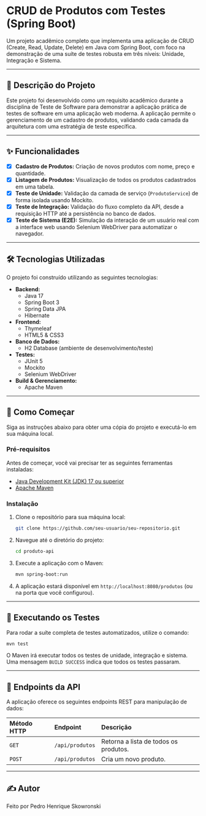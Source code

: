 # CRUD de Produtos com Testes (Spring Boot)

Um projeto acadêmico completo que implementa uma aplicação de CRUD (Create, Read, Update, Delete) em Java com Spring Boot, com foco na demonstração de uma suíte de testes robusta em três níveis: Unidade, Integração e Sistema.

-----

## 📖 Descrição do Projeto

Este projeto foi desenvolvido como um requisito acadêmico durante a disciplina de Teste de Software para demonstrar a aplicação prática de testes de software em uma aplicação web moderna. A aplicação permite o gerenciamento de um cadastro de produtos, validando cada camada da arquitetura com uma estratégia de teste específica.

-----

## ✨ Funcionalidades

  - [x] **Cadastro de Produtos:** Criação de novos produtos com nome, preço e quantidade.
  - [x] **Listagem de Produtos:** Visualização de todos os produtos cadastrados em uma tabela.
  - [x] **Teste de Unidade:** Validação da camada de serviço (`ProdutoService`) de forma isolada usando Mockito.
  - [x] **Teste de Integração:** Validação do fluxo completo da API, desde a requisição HTTP até a persistência no banco de dados.
  - [x] **Teste de Sistema (E2E):** Simulação da interação de um usuário real com a interface web usando Selenium WebDriver para automatizar o navegador.

-----

## 🛠️ Tecnologias Utilizadas

O projeto foi construído utilizando as seguintes tecnologias:

  - **Backend:**
      - Java 17
      - Spring Boot 3
      - Spring Data JPA
      - Hibernate
  - **Frontend:**
      - Thymeleaf
      - HTML5 & CSS3
  - **Banco de Dados:**
      - H2 Database (ambiente de desenvolvimento/teste)
  - **Testes:**
      - JUnit 5
      - Mockito
      - Selenium WebDriver
  - **Build & Gerenciamento:**
      - Apache Maven

-----

## 🚀 Como Começar

Siga as instruções abaixo para obter uma cópia do projeto e executá-lo em sua máquina local.

### Pré-requisitos

Antes de começar, você vai precisar ter as seguintes ferramentas instaladas:

  * [Java Development Kit (JDK) 17 ou superior](https://www.oracle.com/java/technologies/downloads/)
  * [Apache Maven](https://maven.apache.org/download.cgi)

### Instalação

1.  Clone o repositório para sua máquina local:
    ```bash
    git clone https://github.com/seu-usuario/seu-repositorio.git
    ```
2.  Navegue até o diretório do projeto:
    ```bash
    cd produto-api
    ```
3.  Execute a aplicação com o Maven:
    ```bash
    mvn spring-boot:run
    ```
4.  A aplicação estará disponível em `http://localhost:8080/produtos` (ou na porta que você configurou).

-----

## 🧪 Executando os Testes

Para rodar a suíte completa de testes automatizados, utilize o comando:

```bash
mvn test
```

O Maven irá executar todos os testes de unidade, integração e sistema. Uma mensagem `BUILD SUCCESS` indica que todos os testes passaram.

-----

## 🔌 Endpoints da API

A aplicação oferece os seguintes endpoints REST para manipulação de dados:

| Método HTTP | Endpoint | Descrição |
| :--- | :--- | :--- |
| `GET` | `/api/produtos` | Retorna a lista de todos os produtos. |
| `POST` | `/api/produtos` | Cria um novo produto. |

-----

## ✍️ Autor

Feito por Pedro Henrique Skowronski

